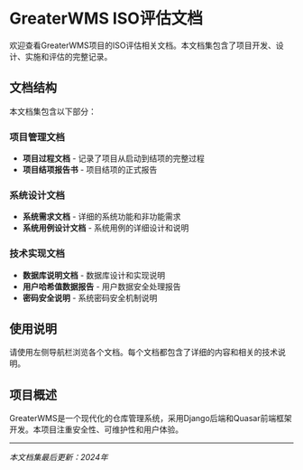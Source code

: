 # GreaterWMS ISO评估文档

欢迎查看GreaterWMS项目的ISO评估相关文档。本文档集包含了项目开发、设计、实施和评估的完整记录。

## 文档结构

本文档集包含以下部分：

### 项目管理文档
- **项目过程文档** - 记录了项目从启动到结项的完整过程
- **项目结项报告书** - 项目结项的正式报告

### 系统设计文档
- **系统需求文档** - 详细的系统功能和非功能需求
- **系统用例设计文档** - 系统用例的详细设计和说明

### 技术实现文档
- **数据库说明文档** - 数据库设计和实现说明
- **用户哈希值数据报告** - 用户数据安全处理报告
- **密码安全说明** - 系统密码安全机制说明

## 使用说明

请使用左侧导航栏浏览各个文档。每个文档都包含了详细的内容和相关的技术说明。

## 项目概述

GreaterWMS是一个现代化的仓库管理系统，采用Django后端和Quasar前端框架开发。本项目注重安全性、可维护性和用户体验。

---

*本文档集最后更新：2024年*
